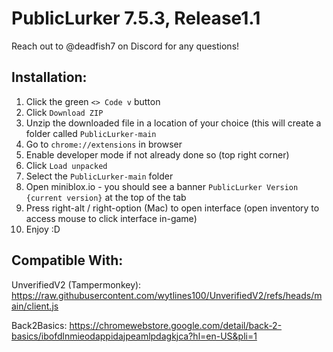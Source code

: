 # PublicLurker 7.5.3, Release1.1

Reach out to @deadfish7 on Discord for any questions!

## Installation:
1. Click the green `<> Code v` button
2. Click `Download ZIP`
3. Unzip the downloaded file in a location of your choice (this will create a folder called `PublicLurker-main`
4. Go to `chrome://extensions` in browser
5. Enable developer mode if not already done so (top right corner)
6. Click `Load unpacked`
7. Select the `PublicLurker-main` folder
8. Open miniblox.io - you should see a banner `PublicLurker Version {current version}` at the top of the tab
9. Press right-alt / right-option (Mac) to open interface (open inventory to access mouse to click interface in-game)
10. Enjoy :D

## Compatible With:
UnverifiedV2 (Tampermonkey): https://raw.githubusercontent.com/wytlines100/UnverifiedV2/refs/heads/main/client.js

Back2Basics: https://chromewebstore.google.com/detail/back-2-basics/ibofdlnmieodappidajpeamlpdagkjca?hl=en-US&pli=1
